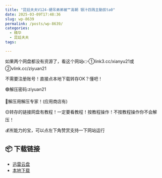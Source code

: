 ```yaml
---
title: "昆廷夫夫V124-硬吊弟弟被艹高朝 银汁四溅主動拔ta0"
date: 2025-03-09T17:48:36
slug: wp-8639
permalink: /posts/wp-8639/
categories:
  - 精华
  - 昆廷夫夫
tags:

---
```


如果两个网盘都没有资源了，看这个网站👉①link3.cc/xianyu21或②vlink.cc/ziyuan21

不需要注册账号！直接点本地下载转存OK？懂吧！

🟢解压密码:ziyuan21

🔵解压用解压专家！(应用商店有)

🟡转存的链接网盘有教程！一定要看教程！按教程操作！不按教程操作你不会解压！

💰🈶能力的宝，可以点左下角赞赏支持一下网站运行

## 📦 下载链接
- [迅雷云盘](https://blziyuan21.com/pay-download/8639?key=a0f3aae4b1&down_id=0)
- [本地下载](https://blziyuan21.com/pay-download/8639?key=a0f3aae4b1&down_id=1)

